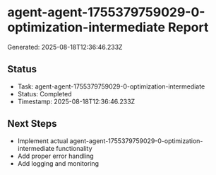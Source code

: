 # agent-agent-1755379759029-0-optimization-intermediate Report

Generated: 2025-08-18T12:36:46.233Z

## Status
- Task: agent-agent-1755379759029-0-optimization-intermediate
- Status: Completed
- Timestamp: 2025-08-18T12:36:46.233Z

## Next Steps
- Implement actual agent-agent-1755379759029-0-optimization-intermediate functionality
- Add proper error handling
- Add logging and monitoring
